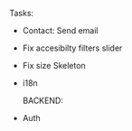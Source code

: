 Tasks:

- Contact: Send email
- Fix accesibilty filters slider
- Fix size Skeleton
- i18n

  BACKEND:

- Auth
